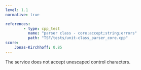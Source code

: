 ```yaml
---
level: 1.1
normative: true

references:
        - type: cpp_test
          name: "parser class - core;accept;string;errors"
          path: "TSF/tests/unit-class_parser_core.cpp"
score:
    Jonas-Kirchhoff: 0.85
---
```


The service does not accept unescaped control characters.
